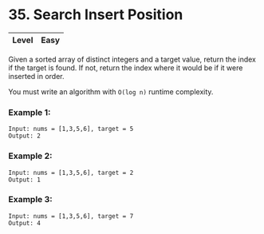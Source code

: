 # 35. Search Insert Position

| Level | Easy |
| ----- | ---- |

Given a sorted array of distinct integers and a target value, return the index if the target is found. If not, return the index where it would be if it were inserted in order.

You must write an algorithm with `O(log n)` runtime complexity.


### Example 1:
```
Input: nums = [1,3,5,6], target = 5
Output: 2
```
### Example 2:
```
Input: nums = [1,3,5,6], target = 2
Output: 1
```
### Example 3:
```
Input: nums = [1,3,5,6], target = 7
Output: 4
```